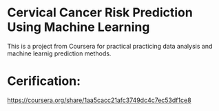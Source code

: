 # Cervical Cancer Risk Prediction Using Machine Learning

This is a project from Coursera for practical practicing data analysis 
and machine learnig prediction methods.

# Cerification:
https://coursera.org/share/1aa5cacc21afc3749dc4c7ec53df1ce8
